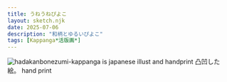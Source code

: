 ```yaml
---
title: うねうねぴよこ
layout: sketch.njk
date: 2025-07-06
description: "和柄とゆるいぴよこ"
tags: [Kappanga*活版画*]
---
```


![hadakanbonezumi-kappanga is japanese illust and handprint](/images/20250706.jpg)
凸凹した絵。
hand print 